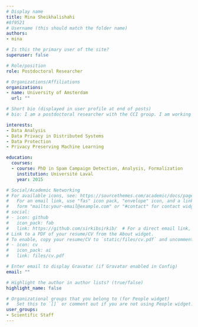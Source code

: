 ```yaml
---
# Display name
title: Mina Sheikhalishahi
#8f9521
# Username (this should match the folder name)
authors:
- mina

# Is this the primary user of the site?
superuser: false

# Role/position
role: Postdoctoral Researcher

# Organizations/Affiliations
organizations:
- name: University of Amsterdam
  url: ""

# Short bio (displayed in user profile at end of posts)
# bio: I am a postdoctoral researcher with the CCI group. I am working on the SLICES-DS project which involves building a pan-European research infrastructure (Networking, Computing and Storage) for large scale scientific experiments. My research background is mainly in the areas of wireless networking and mobile edge computing. I received my PhD from TU Delft in 2017. Before joining UvA, I was a Marie-Curie Postdoctoral fellow(MSCA_IF) with CNRS|University of Paris-Saclay, Paris, France.

interests:
- Data Analysis
- Data Privacy in Distributed Systems
- Data Protection
- Privacy Preserving Machine Learning

education:
  courses:
  - course: PhD in Spam Campaign Detection, Analysis, Formalization
    institution: Université Laval
    year: 2015

# Social/Academic Networking
# For available icons, see: https://sourcethemes.com/academic/docs/page-builder/#icons
#   For an email link, use "fas" icon pack, "envelope" icon, and a link in the
#   form "mailto:your-email@example.com" or "#contact" for contact widget.
# social:
# - icon: github
#   icon_pack: fab
#   link: https://github.com/sirkibsirkib/  # For a direct email link, use "mailto:test@example.org".
# Link to a PDF of your resume/CV from the About widget.
# To enable, copy your resume/CV to `static/files/cv.pdf` and uncomment the lines below.
# - icon: cv
#   icon_pack: ai
#   link: files/cv.pdf

# Enter email to display Gravatar (if Gravatar enabled in Config)
email: ""

# Highlight the author in author lists? (true/false)
highlight_name: false

# Organizational groups that you belong to (for People widget)
#   Set this to `[]` or comment out if you are not using People widget.
user_groups:
- Scientific Staff
---
```


<!-- <H2>Kishor</H2>
I am a postdoctoral researcher with the CCI group. I am working on the SLICES-DS project which involves building a pan-European research infrastructure (Networking, Computing and Storage) for large scale scientific experiments. My research background is mainly in the areas of wireless networking and mobile edge computing. I received my PhD from TU Delft in 2017. Before joining UvA, I was a Marie-Curie Postdoctoral fellow(MSCA_IF) with CNRS|University of Paris-Saclay, Paris, France. -->